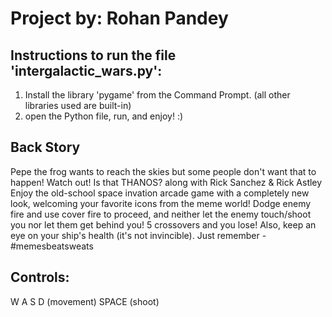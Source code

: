 # Project by:	Rohan Pandey

## Instructions to run the file 'intergalactic_wars.py':
1. Install the library 'pygame' from the Command Prompt. (all other libraries used are built-in)
2. open the Python file, run, and enjoy! :)

## Back Story
Pepe the frog wants to reach the skies but some people don't want that to happen!
Watch out! Is that THANOS? along with Rick Sanchez & Rick Astley
Enjoy the old-school space invation arcade game with a completely new look, welcoming your favorite icons from the meme world!
Dodge enemy fire and use cover fire to proceed, and neither let the enemy touch/shoot you nor let them get behind you!
5 crossovers and you lose! Also, keep an eye on your ship's health (it's not invincible). Just remember - #memesbeatsweats

## Controls:
W    A     S     D   (movement)
SPACE         (shoot)
